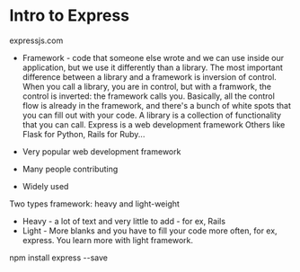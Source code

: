 # Intro to Express

expressjs.com

* Framework - code that someone else wrote and we can use inside our application, but we use it differently than a library.
The most important difference between a library and a framework is inversion of control.
When you call a library, you are in control, but with a framwork, the control is inverted: the framework calls you.
Basically, all the control flow is already in the framework, and there's a bunch of white spots that you can fill out with your code.
A library is a collection of functionality that you can call.
Express is a web development framework
Others like Flask for Python, Rails for Ruby...

* Very popular web development framework
* Many people contributing
* Widely used

Two types framework: heavy and light-weight
* Heavy -  a lot of text and very little to add - for ex, Rails
* Light - More blanks and you have to fill your code more often, for ex, express. You learn more with light framework.


npm install express --save